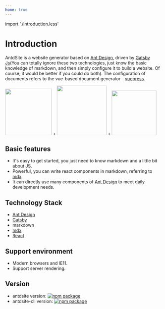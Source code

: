 ```yaml
---
home: true
---
```


import './introduction.less'

# Introduction

AntdSite is a website generator based on [Ant Design](https://ant.design), driven by [Gatsby Js](https://www.gatsbyjs.org/)(You can totally ignore these two technologies, just know the basic knowledge of markdown, and then simply configure it to build a website. Of course, it would be better if you could do both). The configuration of documents refers to the vue-based document generator - [vuepress](https://vuepress.vuejs.org/config/).

<div class="pic-plus">
  <img width="150" src="/antd-icon.svg" />
   <span>+</span>
  <img width="160" src="/react-icon.svg" /> 
    <span>+</span> 
  <img width="144" src="/gatsby-icon-144x144.png" />
</div>

## Basic features

- It's easy to get started, you just need to know markdown and a little bit about JS.
- Powerful, you can write react components in markdown, referring to [mdx](https://github.com/mdx-js/mdx).
- It can directly use many components of [Ant Design](https://ant.design/components/button/) to meet daily development needs.

## Technology Stack

- [Ant Design](https://ant.design/docs/react/introduce)
- [Gatsby](https://www.gatsbyjs.org/)
- markdown
- [mdx](https://github.com/mdx-js/mdx)
- [React](https://reactjs.org/)

## Support environment

- Modern browsers and IE11.
- Support server rendering.

## Version

- antdsite version: [![npm package](https://img.shields.io/npm/v/antdsite.svg?style=flat-square)](https://www.npmjs.org/package/antdsite)
- antdsite-cli version: [![npm package](https://img.shields.io/npm/v/antdsite-cli.svg?style=flat-square)](https://www.npmjs.org/package/antdsite-cli)
